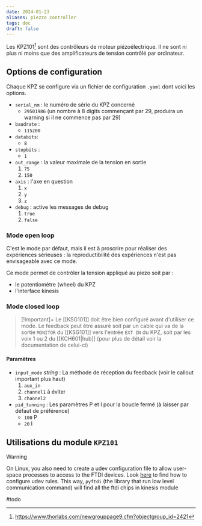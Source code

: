 ```yaml
---
date: 2024-01-23
aliases: piezzo controller
tags: doc
draft: false
---
```


Les KPZ101[^1] sont des contrôleurs de moteur piézoélectrique. Il ne sont ni plus ni moins que des amplificateurs de tension contrôlé par ordinateur.

## Options de configuration

Chaque KPZ se configure via un fichier de configuration `.yaml` dont voici les options.

- `serial_nm` : le numéro de série du KPZ concerné
	- `29501986` (un nombre à 8 digits commençant par 29, produira un warning si il ne commence pas par 29)
- `baudrate` :
	- `115200`
- `databits`:
	- `8`
- `stopbits` :
	- `1`
- `out_range` : la valeur maximale de la tension en sortie
	1. `75`
	2. `150`
- `axis` : l'axe en question
	1. `x`
	2. `y`
	3. `z`  
- `debug` : active les messages de debug
	1. `true`
	2. `false`

### Mode open loop

C'est le mode par défaut, mais il est à proscrire pour réaliser des expériences sérieuses : la reproductibilité des expériences n'est pas envisageable avec ce mode.

Ce mode permet de contrôler la tension appliqué au piezo soit par :
- le potentiomètre (wheel) du KPZ
- l'interface kinesis

### Mode closed loop

> [!important]+ 
> Le [[KSG101]] doit être bien configuré avant d'utiliser ce mode. Le feedback peut être assuré soit par un cable qui va de la sortie `MONITOR` du [[KSG101]] vers l'entrée `EXT IN` du KPZ, soit par les voix 1 ou 2 du [[KCH601|hub]] (pour plus de détail voir la documentation de celui-ci)

#### Paramètres

- `input_mode` *string* : La méthode de réception du feedback (voir le callout important plus haut)
	1. `aux_in`
	2. `channel1` à éviter
	3. `channel2`
- `pid_tunning` : Les paramètres P et I pour la boucle fermé (à laisser par défaut de préférence)
	- `100` P
	- `20` I

## Utilisations du module `KPZ101`

> [!warning] 
> On Linux, you also need to create a udev configuration file to allow user-space processes to access to the FTDI devices. 
> Look [here](https://eblot.github.io/pyftdi/installation.html) to find how to configure udev rules.
> This way, `pyftdi` (the library that run low level communication command) will find all the ftdi chips in kinesis module





#todo


[^1]: https://www.thorlabs.com/newgrouppage9.cfm?objectgroup_id=2421